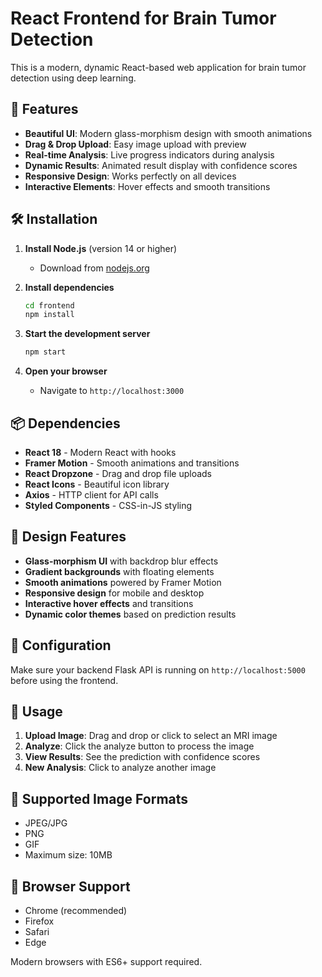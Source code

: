 # React Frontend for Brain Tumor Detection

This is a modern, dynamic React-based web application for brain tumor detection using deep learning.

## 🚀 Features

- **Beautiful UI**: Modern glass-morphism design with smooth animations
- **Drag & Drop Upload**: Easy image upload with preview
- **Real-time Analysis**: Live progress indicators during analysis
- **Dynamic Results**: Animated result display with confidence scores
- **Responsive Design**: Works perfectly on all devices
- **Interactive Elements**: Hover effects and smooth transitions

## 🛠️ Installation

1. **Install Node.js** (version 14 or higher)
   - Download from [nodejs.org](https://nodejs.org/)

2. **Install dependencies**
   ```bash
   cd frontend
   npm install
   ```

3. **Start the development server**
   ```bash
   npm start
   ```

4. **Open your browser**
   - Navigate to `http://localhost:3000`

## 📦 Dependencies

- **React 18** - Modern React with hooks
- **Framer Motion** - Smooth animations and transitions
- **React Dropzone** - Drag and drop file uploads
- **React Icons** - Beautiful icon library
- **Axios** - HTTP client for API calls
- **Styled Components** - CSS-in-JS styling

## 🎨 Design Features

- **Glass-morphism UI** with backdrop blur effects
- **Gradient backgrounds** with floating elements
- **Smooth animations** powered by Framer Motion
- **Responsive design** for mobile and desktop
- **Interactive hover effects** and transitions
- **Dynamic color themes** based on prediction results

## 🔧 Configuration

Make sure your backend Flask API is running on `http://localhost:5000` before using the frontend.

## 📱 Usage

1. **Upload Image**: Drag and drop or click to select an MRI image
2. **Analyze**: Click the analyze button to process the image
3. **View Results**: See the prediction with confidence scores
4. **New Analysis**: Click to analyze another image

## 🎯 Supported Image Formats

- JPEG/JPG
- PNG
- GIF
- Maximum size: 10MB

## 🌟 Browser Support

- Chrome (recommended)
- Firefox
- Safari
- Edge

Modern browsers with ES6+ support required.